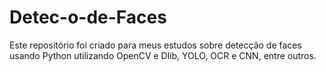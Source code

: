 # Detec-o-de-Faces
Este repositório foi criado para meus estudos sobre detecção de faces usando Python utilizando OpenCV e Dlib, YOLO, OCR e CNN, entre outros.
